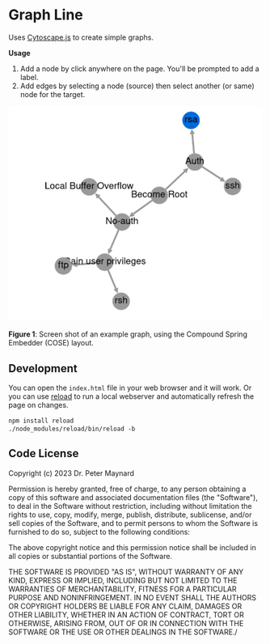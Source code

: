 # Graph Line

Uses [Cytoscape.js](https://js.cytoscape.org/) to create simple graphs.

**Usage**

1. Add a node by click anywhere on the page. You'll be prompted to add a label. 
2. Add edges by selecting a node (source) then select another (or same) node for the target.

![Screenshot](screenshot.png)

**Figure 1**:  Screen shot of an example graph, using the Compound Spring Embedder (COSE) layout. 

## Development

You can open the `index.html` file in your web browser and it will work. Or you can use [reload](https://www.npmjs.com/package/reload) to run a local webserver and automatically refresh the page on changes. 

	npm install reload
	./node_modules/reload/bin/reload -b

## Code License

Copyright (c) 2023 Dr. Peter Maynard

Permission is hereby granted, free of charge, to any  person obtaining a copy of this software and associated documentation  files (the "Software"), to deal in the Software without restriction,  including without limitation the rights to use, copy, modify, merge,  publish, distribute, sublicense, and/or sell copies of the Software, and to permit persons to whom the Software is furnished to do so, subject  to the following conditions:

The above copyright notice and this permission notice shall be included in all copies or substantial portions of the Software.

THE SOFTWARE IS PROVIDED "AS IS", WITHOUT WARRANTY OF ANY  KIND, EXPRESS OR IMPLIED, INCLUDING BUT NOT LIMITED TO THE WARRANTIES OF MERCHANTABILITY, FITNESS FOR A PARTICULAR PURPOSE AND NONINFRINGEMENT.  IN NO EVENT SHALL THE AUTHORS OR COPYRIGHT HOLDERS BE LIABLE FOR ANY  CLAIM, DAMAGES OR OTHER LIABILITY, WHETHER IN AN ACTION OF CONTRACT,  TORT OR OTHERWISE, ARISING FROM, OUT OF OR IN CONNECTION WITH THE  SOFTWARE OR THE USE OR OTHER DEALINGS IN THE SOFTWARE./
